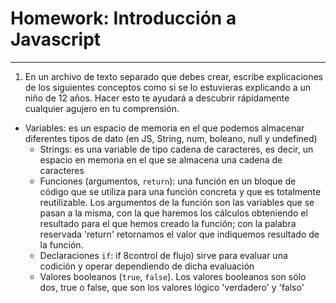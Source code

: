 # Homework: Introducción a Javascript

---
1. En un archivo de texto separado que debes crear, escribe explicaciones de los siguientes conceptos como si se lo estuvieras explicando a un niño de 12 años. Hacer esto te ayudará a descubrir rápidamente cualquier agujero en tu comprensión.



* Variables: es un espacio de memoria en el que podemos almacenar diferentes tipos de dato (en JS, String, num, boleano, null y undefined)
	* Strings: es una variable de tipo cadena de caracteres, es decir, un espacio en memoria en el que se almacena una cadena de caracteres
	* Funciones (argumentos, `return`): una función en un bloque de código que se utiliza para una función concreta y que es totalmente reutilizable. Los argumentos de la función son las variables que se pasan a la misma, con la que haremos los cálculos obteniendo el resultado para el que hemos creado la función; con la palabra reservada 'return' retornamos el valor que indiquemos resultado de la función.
	* Declaraciones `if`: if 8control de flujo) sirve para evaluar una codición y operar dependiendo de dicha evaluación
	* Valores booleanos (`true`, `false`). Los valores booleanos son sólo dos, true o false, que son los valores lógico 'verdadero' y 'falso'

